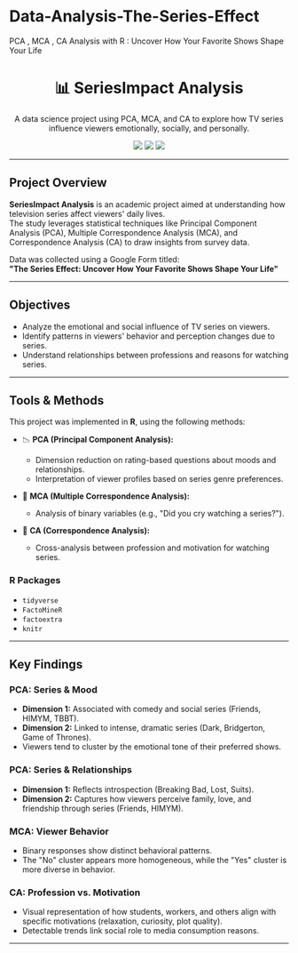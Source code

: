 # Data-Analysis-The-Series-Effect
PCA , MCA , CA Analysis with R : Uncover How Your Favorite Shows Shape Your Life
<h1 align="center">📊 SeriesImpact Analysis</h1>
<p align="center">A data science project using PCA, MCA, and CA to explore how TV series influence viewers emotionally, socially, and personally.</p>

<p align="center">
  <img src="https://img.shields.io/badge/Powered_by-R-blue?style=flat-square"/>
  <img src="https://img.shields.io/badge/Methods-PCA_/_MCA_/_CA-success?style=flat-square"/>
  <img src="https://img.shields.io/badge/Status-Completed-brightgreen?style=flat-square"/>
</p>

---

## Project Overview

**SeriesImpact Analysis** is an academic project aimed at understanding how television series affect viewers' daily lives.  
The study leverages statistical techniques like Principal Component Analysis (PCA), Multiple Correspondence Analysis (MCA), and Correspondence Analysis (CA) to draw insights from survey data.

Data was collected using a Google Form titled:  
**"The Series Effect: Uncover How Your Favorite Shows Shape Your Life"**

---

## Objectives

- Analyze the emotional and social influence of TV series on viewers.
- Identify patterns in viewers' behavior and perception changes due to series.
- Understand relationships between professions and reasons for watching series.

---

## Tools & Methods

This project was implemented in **R**, using the following methods:

- 📉 **PCA (Principal Component Analysis):**  
  - Dimension reduction on rating-based questions about moods and relationships.  
  - Interpretation of viewer profiles based on series genre preferences.

- 🎯 **MCA (Multiple Correspondence Analysis):**  
  - Analysis of binary variables (e.g., "Did you cry watching a series?").

- 🔄 **CA (Correspondence Analysis):**  
  - Cross-analysis between profession and motivation for watching series.

###  R Packages

- `tidyverse`
- `FactoMineR`
- `factoextra`
- `knitr`

---

##  Key Findings

### PCA: Series & Mood

- **Dimension 1:** Associated with comedy and social series (Friends, HIMYM, TBBT).
- **Dimension 2:** Linked to intense, dramatic series (Dark, Bridgerton, Game of Thrones).
- Viewers tend to cluster by the emotional tone of their preferred shows.

### PCA: Series & Relationships

- **Dimension 1:** Reflects introspection (Breaking Bad, Lost, Suits).
- **Dimension 2:** Captures how viewers perceive family, love, and friendship through series (Friends, HIMYM).

###  MCA: Viewer Behavior

- Binary responses show distinct behavioral patterns.
- The "No" cluster appears more homogeneous, while the "Yes" cluster is more diverse in behavior.

### CA: Profession vs. Motivation

- Visual representation of how students, workers, and others align with specific motivations (relaxation, curiosity, plot quality).
- Detectable trends link social role to media consumption reasons.

---


